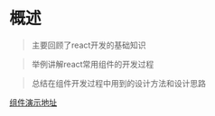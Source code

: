 # 概述

> 主要回顾了react开发的基础知识

> 举例讲解react常用组件的开发过程

> 总结在组件开发过程中用到的设计方法和设计思路

[组件演示地址](https://zhipenglin.github.io/learn_react/)